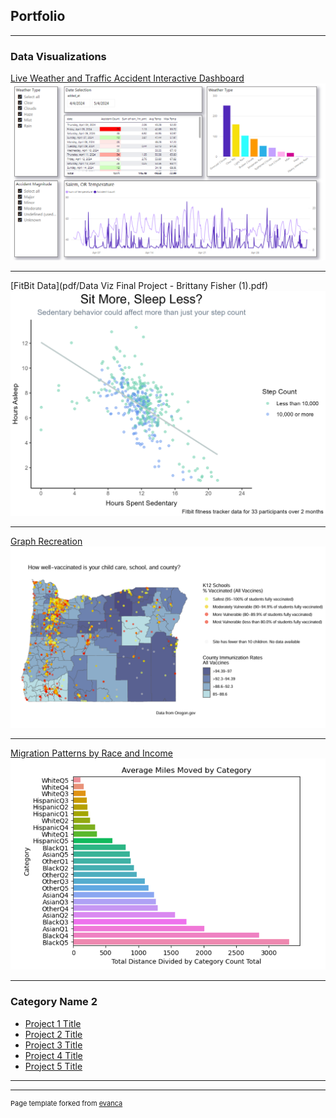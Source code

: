 ## Portfolio

---

### Data Visualizations

[Live Weather and Traffic Accident Interactive Dashboard](/sample_page)
<img src="images/PowerBI Dashboard.png?raw=true"/>

---
[FitBit Data](pdf/Data Viz Final Project - Brittany Fisher (1).pdf)
<img src="images/Sedentary Activity and Sleep.jpg?raw=true"/>

---
[Graph Recreation](http://example.com/)
<img src="images/Graph Recreation.png?raw=true"/>

---
[Migration Patterns by Race and Income](http://example.com/)
<img src="images/EDA NEW.png?raw=true"/>

---

### Category Name 2

- [Project 1 Title](http://example.com/)
- [Project 2 Title](http://example.com/)
- [Project 3 Title](http://example.com/)
- [Project 4 Title](http://example.com/)
- [Project 5 Title](http://example.com/)

---




---
<p style="font-size:11px">Page template forked from <a href="https://github.com/evanca/quick-portfolio">evanca</a></p>
<!-- Remove above link if you don't want to attibute -->
